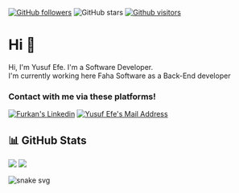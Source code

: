 [![GitHub followers](https://img.shields.io/github/followers/furkanyilmazz?style=social)](https://github.com/furkanyilmazz?tab=followers)
![GitHub stars](https://img.shields.io/github/stars/furkanyilmazz?style=social)
[![Github visitors](https://visitor-badge.glitch.me/badge?page_id=furkanyilmazz.visitor-badge)](https://GitHub.com/furkanyilmazz/StrapDown.js/stargazers/)

# Hi 👋

<p>
          Hi, I'm Yusuf Efe. I'm a Software Developer.
          <br />
          I'm currently working here 
            Faha Software
          </a>
          as a Back-End developer
        </p>

### Contact with me via these platforms!

<a href="https://www.linkedin.com/in/yusuf-efe-azakl%C4%B1-75959b22a/" target="_blank" rel="nofollow"><img alt="Furkan's Linkedin" src="https://img.shields.io/badge/LinkedIn-0077B5?style=for-the-badge&logo=linkedin&logoColor=white" /></a>
<a href="mailto:yusuf.efe.792@gmail.com" target="_blank" rel="nofollow"><img alt="Yusuf Efe's Mail Address" src="https://img.shields.io/badge/Gmail-D14836?style=for-the-badge&logo=gmail&logoColor=white" /></a>


## 📊 GitHub Stats

<div>
  <img src="https://github-readme-stats.vercel.app/api?username=ysfeeazkl&count_private=true&show_icons=true&theme=tokyonight">
  <img src="https://github-readme-stats.vercel.app/api/top-langs/?username=ysfeeazkl&hide=html,ruby&layout=compact&show_icons=true&theme=tokyonight">
</div>

![snake svg](https://github.com/ysfeeazkl/ysfeeazkl/blob/output/github-contribution-grid-snake.svg)
